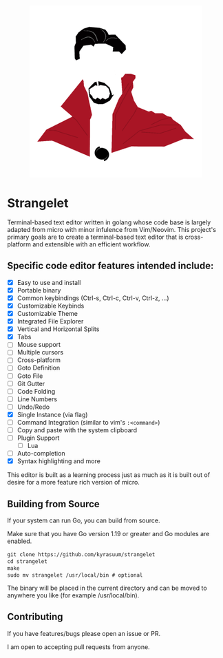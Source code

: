 <div align="center">
    <img src="./images/strangelet.png" width="400" height="400" />
</div>

# Strangelet
Terminal-based text editor written in golang whose code base is largely adapted from micro with minor infulence from Vim/Neovim.
This project's primary goals are to create a terminal-based text editor that is cross-platform and extensible with an efficient workflow.

## Specific code editor features intended include:

- [x] Easy to use and install
- [x] Portable binary
- [x] Common keybindings (Ctrl-s, Ctrl-c, Ctrl-v, Ctrl-z, …)
- [x] Customizable Keybinds
- [x] Customizable Theme
- [x] Integrated File Explorer
- [x] Vertical and Horizontal Splits
- [x] Tabs
- [ ] Mouse support
- [ ] Multiple cursors
- [ ] Cross-platform
- [ ] Goto Definition
- [ ] Goto File
- [ ] Git Gutter
- [ ] Code Folding
- [ ] Line Numbers
- [ ] Undo/Redo
- [x] Single Instance (via flag)
- [ ] Command Integration (similar to vim's `:<command>`)
- [ ] Copy and paste with the system clipboard
- [ ] Plugin Support
    - [ ] Lua
- [ ] Auto-completion
- [x] Syntax highlighting
and more

This editor is built as a learning process just as much as it is built out of desire for a more feature rich version of micro.

## Building from Source

If your system can run Go, you can build from source.

Make sure that you have Go version 1.19 or greater and Go modules are enabled.

```
git clone https://github.com/kyrasuum/strangelet
cd strangelet
make
sudo mv strangelet /usr/local/bin # optional
```

The binary will be placed in the current directory and can be moved to anywhere you like (for example /usr/local/bin).

## Contributing

If you have features/bugs please open an issue or PR.

I am open to accepting pull requests from anyone.
